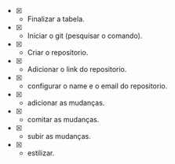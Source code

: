 - [x] - Finalizar a tabela.
- [x] - Iniciar o git (pesquisar o comando).
- [x] - Criar o repositorio.
- [x] - Adicionar o link do repositorio.
- [x] - configurar o name e o email do repositorio.
- [x] - adicionar as mudanças.
- [x] - comitar as mudanças.
- [x] - subir as mudanças.
- [x] - estilizar.
